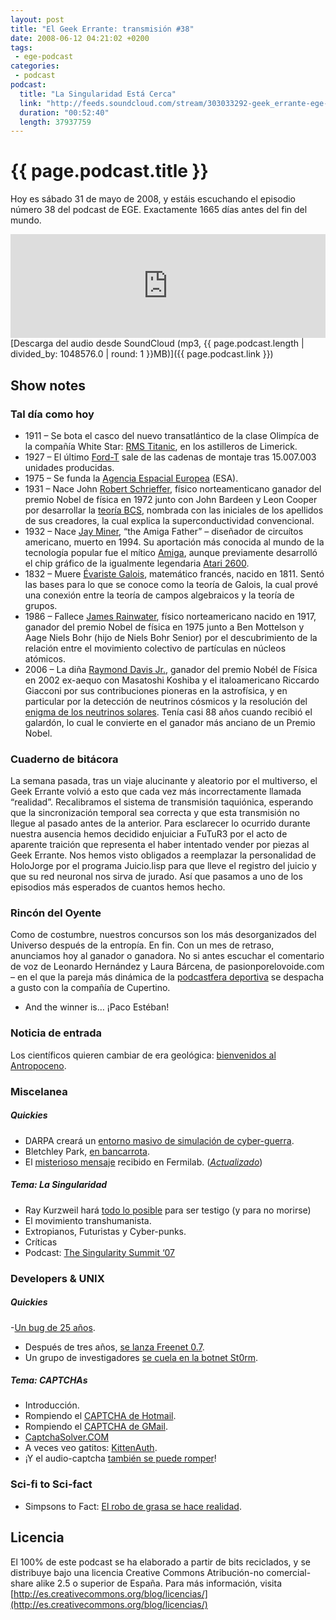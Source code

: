 ```yaml
---
layout: post
title: "El Geek Errante: transmisión #38"
date: 2008-06-12 04:21:02 +0200
tags:
 - ege-podcast
categories:
 - podcast
podcast:
  title: "La Singularidad Está Cerca"
  link: "http://feeds.soundcloud.com/stream/303033292-geek_errante-ege-podcast-ep38.mp3"
  duration: "00:52:40"
  length: 37937759
---
```


# {{ page.podcast.title }}
Hoy es sábado 31 de mayo de 2008, y estáis escuchando el episodio número 38 del podcast de EGE. Exactamente 1665 días antes del fin del mundo.

<iframe width="100%" height="166" scrolling="no" frameborder="no" src="https://w.soundcloud.com/player/?url=https%3A//api.soundcloud.com/tracks/303033292&amp;color=ff5500&amp;auto_play=false&amp;hide_related=false&amp;show_comments=true&amp;show_user=true&amp;show_reposts=false"></iframe>
[Descarga del audio desde SoundCloud (mp3, {{ page.podcast.length | divided_by: 1048576.0 | round: 1 }}MB)]({{ page.podcast.link }})

## Show notes

### Tal día como hoy
- 1911 – Se bota el casco del nuevo transatlántico de la clase Olimpíca de la compañía White Star: [RMS Titanic](https://en.wikipedia.org/wiki/RMS_Titanic), en los astilleros de Limerick.
- 1927 – El último [Ford-T](https://en.wikipedia.org/wiki/Ford_Model_T) sale de las cadenas de montaje tras 15.007.003 unidades producidas.
- 1975 – Se funda la [Agencia Espacial Europea](http://www.esa.int/ESA) (ESA).
- 1931 – Nace John [Robert Schrieffer](http://www.nobelprize.org/nobel_prizes/physics/laureates/1972/schrieffer-bio.html), físico norteamenticano ganador del premio Nobel de física en 1972 junto con John Bardeen y Leon Cooper por desarrollar la [teoría BCS](https://en.wikipedia.org/wiki/BCS_theory), nombrada con las iniciales de los apellidos de sus creadores, la cual explica la superconductividad convencional.
- 1932 – Nace [Jay Miner](https://en.wikipedia.org/wiki/Jay_Miner), “the Amiga Father” – diseñador de circuítos americano, muerto en 1994. Su aportación más conocida al mundo de la tecnología popular fue el mítico [Amiga](https://en.wikipedia.org/wiki/Amiga), aunque previamente desarrolló el chip gráfico de la igualmente legendaria [Atari 2600](https://en.wikipedia.org/wiki/Atari_2600).
- 1832 – Muere [Évariste Galois](https://en.wikipedia.org/wiki/%C3%89variste_Galois), matemático francés, nacido en 1811. Sentó las bases para lo que se conoce como la teoría de Galois, la cual prové una conexión entre la teoría de campos algebraicos y la teoría de grupos.
- 1986 – Fallece [James Rainwater](http://www.nobelprize.org/nobel_prizes/physics/laureates/1975/rainwater-bio.html), físico norteamericano nacido en 1917, ganador del premio Nobel de física en 1975 junto a Ben Mottelson y Aage Niels Bohr (hijo de Niels Bohr Senior) por el descubrimiento de la relación entre el movimiento colectivo de partículas en núcleos atómicos.
- 2006 – La diña [Raymond Davis Jr.](http://www.nobelprize.org/nobel_prizes/physics/laureates/2002/davis-bio.html), ganador del premio Nobél de Física en 2002 ex-aequo con Masatoshi Koshiba y el italoamericano Riccardo Giacconi por sus contribuciones pioneras en la astrofísica, y en particular por la detección de neutrinos cósmicos y la resolución del [enigma de los neutrinos solares](https://en.wikipedia.org/wiki/Solar_neutrino_problem). Tenía casi 88 años cuando recibió el galardón, lo cual le convierte en el ganador más anciano de un Premio Nobel.

### Cuaderno de bitácora
La semana pasada, tras un viaje alucinante y aleatorio por el multiverso, el Geek Errante volvió a esto que cada vez más incorrectamente llamada “realidad”. Recalibramos el sistema de transmisión taquiónica, esperando que la sincronización temporal sea correcta y que esta transmisión no llegue al pasado antes de la anterior. Para esclarecer lo ocurrido durante nuestra ausencia hemos decidido enjuiciar a FuTuR3 por el acto de aparente traición que representa el haber intentado vender por piezas al Geek Errante. Nos hemos visto obligados a reemplazar la personalidad de HoloJorge por el programa Juicio.lisp para que lleve el registro del juicio y que su red neuronal nos sirva de jurado. Así que pasamos a uno de los episodios más esperados de cuantos hemos hecho.

### Rincón del Oyente
Como de costumbre, nuestros concursos son los más desorganizados del Universo después de la entropía. En fin. Con un mes de retraso, anunciamos hoy al ganador o ganadora. No si antes escuchar el comentario de voz de Leonardo Hernández y Laura Bárcena, de pasionporelovoide.com – en el que la pareja más dinámica de la [podcastfera deportiva](http://pasionporelovoide.com/podcast/) se despacha a gusto con la compañía de Cupertino.
- And the winner is… ¡Paco Estéban!

### Noticia de entrada
Los científicos quieren cambiar de era geológica: [bienvenidos al Antropoceno](http://dotearth.blogs.nytimes.com/2008/01/28/earth-is-us/).

### Miscelanea

##### Quickies
- DARPA creará un [entorno masivo de simulación de cyber-guerra](http://www.theregister.co.uk/2008/05/07/darpa_cyber_range_rfp/).
- Bletchley Park, [en bancarrota](http://www.theregister.co.uk/2008/05/30/bletchley_park/).
- El [misterioso mensaje](https://it.slashdot.org/story/08/05/16/146252/fermilab-calls-for-code-crackers) recibido en Fermilab. ([*Actualizado*](https://it.slashdot.org/story/08/05/20/0114211/breaking-the-fermilab-code))

##### Tema: La Singularidad
- Ray Kurzweil hará [todo lo posible](https://www.wired.com/2008/03/ff-kurzweil/) para ser testigo (y para no morirse)
- El movimiento transhumanista.
- Extropianos, Futuristas y Cyber-punks.
- Críticas
- Podcast: [The Singularity Summit ‘07](https://en.wikipedia.org/wiki/Singularity_Summit#2007)

### Developers & UNIX

##### Quickies
-[Un bug de 25 años](http://www.osnews.com/story/19731/The-25-Year-Old-UNIX-Bug).
- Después de tres años, [se lanza Freenet 0.7](https://yro.slashdot.org/story/08/05/08/1951206/After-3-Years-Freenet-07-Released).
- Un grupo de investigadores [se cuela en la botnet St0rm](https://it.slashdot.org/story/08/04/24/1426249/researchers-infiltrate-and-pollute-storm-botnet).

##### Tema: CAPTCHAs
- Introducción.
- Rompiendo el [CAPTCHA de Hotmail](http://arstechnica.com/security/2008/04/gone-in-60-seconds-spambot-cracks-livehotmail-captcha/).
- Rompiendo el [CAPTCHA de GMail](http://web.archive.org/web/20100225114910/http://securitylabs.websense.com/content/Blogs/2919.aspx).
- [CaptchaSolver.COM](http://web.archive.org/web/20100217152744/http://www.captchasolver.com/)
- A veces veo gatitos: [KittenAuth](https://thepcspy.com/read/the_cutest_humantest_kittenauth/).
- ¡Y el audio-captcha [también se puede romper](http://web.archive.org/web/20100213054416/http://blog.wintercore.com/?p=11#more-11)!

### Sci-fi to Sci-fact
- Simpsons to Fact: [El robo de grasa se hace realidad](http://www.nytimes.com/2008/05/30/us/30grease.html).

## Licencia
El 100% de este podcast se ha elaborado a partir de bits reciclados, y se distribuye bajo una licencia Creative Commons Atribución-no comercial-share alike 2.5 o superior de España. Para más información, visita [http://es.creativecommons.org/blog/licencias/](http://es.creativecommons.org/blog/licencias/)

